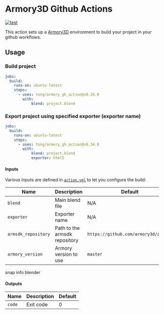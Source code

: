 # Armory3D Github Actions

[![test](https://github.com/tong/armory_gh_actions2/actions/workflows/test.yml/badge.svg)](https://github.com/tong/armory_gh_actions/actions/workflows/test.yml)

This action sets up a [Armory3D](https://github.com/armory3d/armory) environment to build your project in your github workflows.


## Usage

### Build project
```yaml
jobs:
  build:
    runs-on: ubuntu-latest
    steps:
      - uses: tong/armory_gh_action@v0.34.0
        with:
            blend: project.blend
```

### Export project using specified exporter (exporter name)
```yaml
jobs:
  build:
    runs-on: ubuntu-latest
    steps:
      - uses: tong/armory_gh_action@v0.34.0
        with:
            blend: project.blend
            exporter: html5
```

#### Inputs

Various inputs are defined in [`action.yml`](action.yml) to let you configure the build:

| Name | Description | Default |
| - | - | - |
| `blend` | Main blend file | N/A |
| `exporter` | Exporter name | N/A |
| `armsdk_repository` | Path to the armsdk repository | `https://github.com/armory3d/armsdk`
| `armory_version` | Armory version to use | `master`

snap info blender



#### Outputs
| Name | Description | Default |
| - | - | - |
| `code` | Exit code | 0 |
